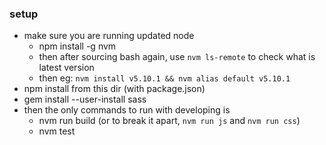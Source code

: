 ### setup
- make sure you are running updated node
    - npm install -g nvm
    - then after sourcing bash again, use `nvm ls-remote` to check what is latest version
    - then eg: `nvm install v5.10.1 && nvm alias default v5.10.1`
- npm install from this dir (with package.json)
- gem install --user-install sass
- then the only commands to run with developing is
    - nvm run build (or to break it apart, `nvm run js` and `nvm run css`)
    - nvm test

